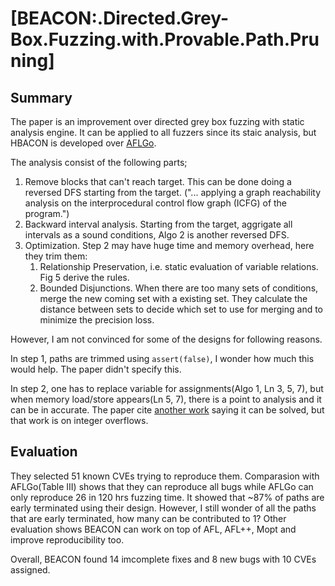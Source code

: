 # [BEACON:.Directed.Grey-Box.Fuzzing.with.Provable.Path.Pruning]

## Summary

The paper is an improvement over directed grey box fuzzing with static analysis engine.
It can be applied to all fuzzers since its staic analysis, but HBACON is developed over [AFLGo](../Directed.Greybox.Fuzzing/README.md).

The analysis consist of the following parts;

1. Remove blocks that can't reach target. This can be done doing a reversed DFS starting from the target. ("... applying a graph reachability analysis on the interprocedural control flow graph (ICFG) of the program.")
2. Backward interval analysis. Starting from the target, aggrigate all intervals as a sound conditions, Algo 2 is another reversed DFS.
3. Optimization. Step 2 may have  huge time and memory overhead, here they trim them:
   1. Relationship Preservation, i.e. static evaluation of variable relations. Fig 5 derive the rules.
   2. Bounded Disjunctions. When there are too many sets of conditions, merge the new coming set with a existing set. They calculate the distance between sets to decide which set to use for merging and to minimize the precision loss.

However, I am not convinced for some of the designs for following reasons.

In step 1, paths are trimmed using `assert(false)`, I wonder how much this would help. The paper didn't specify this.

In step 2, one has to replace variable for assignments(Algo 1, Ln 3, 5, 7), but when memory load/store appears(Ln 5, 7), there is a point to analysis and it can be in accurate. The paper cite [another work](https://dl.acm.org/doi/10.1145/2535838.2535888) saying it can be solved, but that work is on integer overflows.

## Evaluation

They selected 51 known CVEs trying to reproduce them.
Comparasion with AFLGo(Table III) shows that they can reproduce all bugs while AFLGo can only reproduce 26 in 120 hrs fuzzing time.
It showed that ~87% of paths are early terminated using their design.
However, I still wonder of all the paths that are early terminated, how many can be contributed to 1?
Other evaluation shows BEACON can work on top of AFL, AFL++, Mopt and improve reproducibility too.

Overall, BEACON found 14 imcomplete fixes and 8 new bugs with 10 CVEs assigned.


